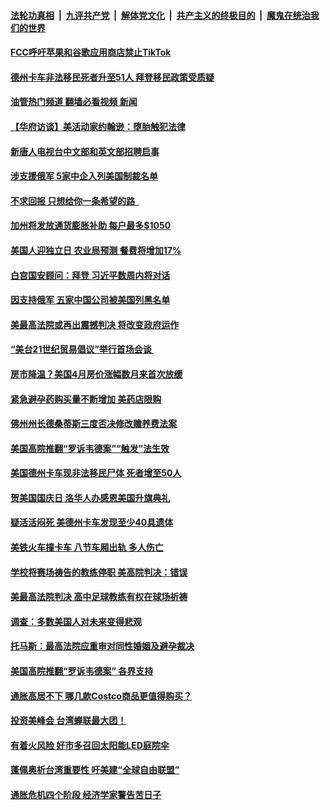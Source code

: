 ####  [法轮功真相](../../../../basic/blob/master/README.md?t=06300501) &nbsp;|&nbsp; [九评共产党](../../../../9ping.md/blob/master/README.md?t=06300501) &nbsp;|&nbsp; [解体党文化](../../../../jtdwh.md/blob/master/README.md?t=06300501)  &nbsp;|&nbsp; [共产主义的终极目的](../../../../gczydzjmd.md/blob/master/README.md?t=06300501) &nbsp;|&nbsp; [魔鬼在统治我们的世界](../../../../mgztzwmdsj.md/blob/master/README.md?t=06300501) 

#### [FCC呼吁苹果和谷歌应用商店禁止TikTok](../pages/prog203/a103467919.md?t=06300501) 

#### [德州卡车非法移民死者升至51人 拜登移民政策受质疑](../pages/prog203/a103467865.md?t=06300501) 

#### [油管热门频道 翻墙必看视频 新闻](http://45.76.130.85:81/youtube.html?06300501)

#### [【华府访谈】美活动家约翰逊：堕胎触犯法律](../pages/prog203/a103467867.md?t=06300501) 

#### [新唐人电视台中文部和英文部招聘启事](../pages/prog203/a103467727.md?t=06300501) 

#### [涉支援俄军 5家中企入列美国制裁名单](../pages/prog203/a103467652.md?t=06300501) 

#### [不求回报 只想给你一条希望的路  ](../pages/prog203/a103467437.md?t=06300501) 

#### [加州将发放通货膨胀补助 每户最多$1050](../pages/prog203/a103467298.md?t=06300501) 

#### [美国人迎独立日 农业局预测 餐费将增加17%](../pages/prog203/a103467296.md?t=06300501) 

#### [白宫国安顾问：拜登 习近平数周内将对话](../pages/prog203/a103467283.md?t=06300501) 

#### [因支持俄军 五家中国公司被美国列黑名单](../pages/prog203/a103467173.md?t=06300501) 

#### [美最高法院或再出震撼判决 将改变政府运作](../pages/prog203/a103467187.md?t=06300501) 

#### [“美台21世纪贸易倡议”举行首场会谈 ](../pages/prog203/a103467124.md?t=06300501) 

#### [房市降温？美国4月房价涨幅数月来首次放缓](../pages/prog203/a103467112.md?t=06300501) 

#### [紧急避孕药购买量不断增加 美药店限购](../pages/prog203/a103467089.md?t=06300501) 

#### [佛州州长德桑蒂斯三度否决修改赡养费法案](../pages/prog203/a103467072.md?t=06300501) 

#### [美国高院推翻“罗诉韦德案”“触发”法生效](../pages/prog203/a103467010.md?t=06300501) 

#### [美国德州卡车现非法移民尸体 死者增至50人](../pages/prog203/a103467002.md?t=06300501) 

#### [贺美国国庆日 洛华人办感恩美国升旗典礼](../pages/prog203/a103466708.md?t=06300501) 

#### [疑活活闷死 美德州卡车发现至少40具遗体](../pages/prog203/a103466565.md?t=06300501) 

#### [美铁火车撞卡车 八节车厢出轨 多人伤亡](../pages/prog203/a103466448.md?t=06300501) 

#### [学校将赛场祷告的教练停职 美高院判决：错误](../pages/prog203/a103466458.md?t=06300501) 

#### [美最高法院判决 高中足球教练有权在球场祈祷](../pages/prog203/a103466350.md?t=06300501) 

#### [调查：多数美国人对未来变得悲观](../pages/prog203/a103466299.md?t=06300501) 

#### [托马斯：最高法院应重审对同性婚姻及避孕裁决](../pages/prog203/a103466276.md?t=06300501) 

#### [美国高院推翻“罗诉韦德案” 各界支持](../pages/prog203/a103466231.md?t=06300501) 

#### [通胀高居不下 哪几款Costco商品更值得购买？](../pages/prog203/a103466190.md?t=06300501) 

#### [投资美峰会 台湾蝉联最大团！](../pages/prog203/a103465903.md?t=06300501) 

#### [有着火风险 好市多召回太阳能LED庭院伞](../pages/prog203/a103465726.md?t=06300501) 

#### [蓬佩奥析台湾重要性 吁美建“全球自由联盟”](../pages/prog203/a103465568.md?t=06300501) 

#### [通胀危机四个阶段 经济学家警告苦日子](../pages/prog203/a103465416.md?t=06300501) 

<img src='http://gfw-breaker.win/goodnews/indexes/prog203.md' width='0px' height='0px'/>
